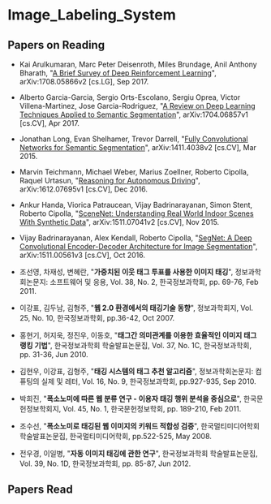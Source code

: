# Image_Labeling_System

## Papers on Reading

* Kai Arulkumaran, Marc Peter Deisenroth, Miles Brundage, Anil Anthony Bharath, "[A Brief Survey of Deep Reinforcement Learning](https://arxiv.org/abs/1708.05866)", arXiv:1708.05866v2 [cs.LG], Sep 2017.

* Alberto Garcia-Garcia, Sergio Orts-Escolano, Sergiu Oprea, Victor Villena-Martinez, Jose Garcia-Rodriguez, "[A Review on Deep Learning Techniques Applied to Semantic Segmentation](https://arxiv.org/abs/1704.06857)", arXiv:1704.06857v1 [cs.CV], Apr 2017.

* Jonathan Long, Evan Shelhamer, Trevor Darrell, "[Fully Convolutional Networks for Semantic Segmentation](https://arxiv.org/abs/1411.4038)", arXiv:1411.4038v2 [cs.CV], Mar 2015.

* Marvin Teichmann, Michael Weber, Marius Zoellner, Roberto Cipolla, Raquel Urtasun, "[Reasoning for Autonomous Driving](https://arxiv.org/abs/1612.07695)", arXiv:1612.07695v1 [cs.CV], Dec 2016.

* Ankur Handa, Viorica Patraucean, Vijay Badrinarayanan, Simon Stent, Roberto Cipolla, "[SceneNet: Understanding Real World Indoor Scenes With Synthetic Data](https://arxiv.org/abs/1511.07041)", arXiv:1511.07041v2 [cs.CV], Nov 2015.

* Vijay Badrinarayanan, Alex Kendall, Roberto Cipolla, "[SegNet: A Deep Convolutional Encoder-Decoder Architecture for Image Segmentation](https://arxiv.org/abs/1511.00561)", arXiv:1511.00561v3 [cs.CV], Oct 2016.

* 조선영, 차재성, 변혜란, "**가중치된 이웃 태그 투표를 사용한 이미지 태깅**", 정보과학회논문지: 소프트웨어 및 응용, Vol. 38, No. 2, 한국정보과학회, pp. 69-76, Feb 2011.

* 이강표, 김두남, 김형주, "**웹 2.0 환경에서의 태깅기술 동향**", 정보과학회지, Vol. 25, No. 10, 한국정보과학회, pp.36-42, Oct 2007.

* 홍현기, 허지욱, 정진우, 이동호, "**태그간 의미관계를 이용한 효율적인 이미지 태그 랭킹 기법**", 한국정보과학회 학술발표논문집, Vol. 37, No. 1C, 한국정보과학회, pp. 31-36, Jun 2010.

* 김현우, 이강표, 김형주, "**태깅 시스템의 태그 추천 알고리즘**", 정보과학회논문지: 컴퓨팅의 실제 및 레터, Vol. 16, No. 9, 한국정보과학회, pp.927-935, Sep 2010.

* 박희진, "**폭소노미에 따른 웹 분류 연구 - 이용자 태깅 행위 분석을 중심으로**", 한국문헌정보학회지, Vol. 45, No. 1, 한국문헌정보학회, pp. 189-210, Feb 2011.

* 조수선, "**폭소노미로 태깅된 웹 이미지의 키워드 적합성 검증**", 한국멀티미디어학회 학술발표논문집, 한국멀티미디어학회, pp.522-525, May 2008.

* 전우경, 이일병, "**자동 이미지 태깅에 관한 연구**", 한국정보과학회 학술발표논문집, Vol. 39, No. 1D, 한국정보과학회, pp. 85-87, Jun 2012.

## Papers Read
